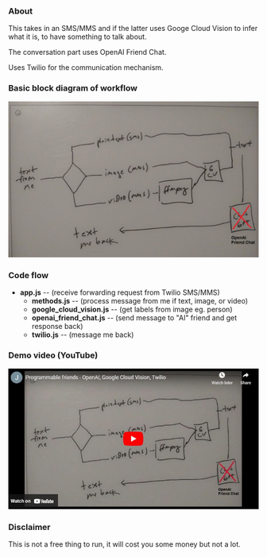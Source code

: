 ### About

This takes in an SMS/MMS and if the latter uses Googe Cloud Vision to infer what it is, to have something to talk about.

The conversation part uses OpenAI Friend Chat.

Uses Twilio for the communication mechanism.

### Basic block diagram of workflow

<img src="./plan.JPG" width="800"/>

### Code flow

* **app.js** -- (receive forwarding request from Twilio SMS/MMS)
  * **methods.js** -- (process message from me if text, image, or video)
  * **google_cloud_vision.js** -- (get labels from image eg. person)
  * **openai_friend_chat.js** -- (send message to "AI" friend and get response back)
  * **twilio.js** -- (message me back)

### Demo video (YouTube)

<a href="https://www.youtube.com/watch?v=f8b1evPtohA">
  <img src="./demo.JPG"/>
</a>

### Disclaimer

This is not a free thing to run, it will cost you some money but not a lot.
